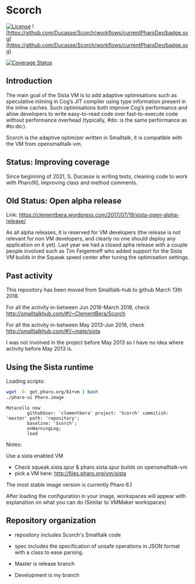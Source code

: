 # Scorch


[![License](https://img.shields.io/badge/license-MIT-blue.svg)](https://img.shields.io/badge/license-MIT-blue.svg)
![https://github.com/Ducasse/Scorch/workflows/currentPharoDev/badge.svg](https://github.com/Ducasse/Scorch/workflows/currentPharoDev/badge.svg)

[![Coverage Status](https://coveralls.io/repos/github/Ducasse/Scorch/badge.svg?branch=master)](https://coveralls.io/github/Ducasse/Scorch?branch=master)


## Introduction

The main goal of the Sista VM is to add adaptive optimisations such as speculative inlining in Cog’s JIT compiler using type information present in the inline caches. Such optimisations both improve Cog’s performance and allow developers to write easy-to-read code over fast-to-execute code without performance overhead (typically, #do: is the same performance as #to:do:).

Scorch is the adaptive optimizer written in Smalltalk, it is compatible with the VM from opensmalltalk-vm.

## Status: Improving coverage

Since beginning of 2021, S. Ducasse is writing tests, cleaning code to work with Pharo90, improving class and method comments.


## Old Status: Open alpha release

Link: https://clementbera.wordpress.com/2017/07/19/sista-open-alpha-release/

As all alpha releases, it is reserved for VM developers (the release is not relevant for non VM developers, and clearly no one should deploy any application on it yet). Last year we had a closed apha release with a couple people involved such as Tim Felgentreff who added support for the Sista VM builds in the Squeak speed center after tuning the optimisation settings.

## Past activity



This repository has been moved from Smalltalk-hub to github March 13th 2018.

For all the activity in-between Jun 2016-March 2018, check http://smalltalkhub.com/#!/~ClementBera/Scorch

For all the activity in-between May 2013-Jun 2016, check http://smalltalkhub.com/#!/~mate/sista

I was not involved in the project before May 2013 so I have no idea where activity before May 2013 is.

## Using the Sista runtime

Loading scripts:

```bash
wget -O- get.pharo.org/61+vm | bash
./pharo-ui Pharo.image
```

```Smalltalk
Metacello new
        githubUser: 'clementbera' project: 'Scorch' commitish: 'master' path: 'repository';
        baseline: 'Scorch';
        onWarningLog;
        load	
```

Notes:

Use a sista enabled VM 
- Check squeak.sista.spur & pharo.sista.spur builds on opensmalltalk-vm
- pick a VM here: http://files.pharo.org/vm/sista

The most stable image version is currently Pharo 6.1

After loading the configuration in your image, workspaces will appear with explanation on what you can do (Similar to VMMaker workspaces)

## Repository organization

- repository includes Scorch's Smalltalk code
- spec includes the specification of unsafe operations in JSON format with a class to ease parsing.

- Master is release branch
- Development is my branch
